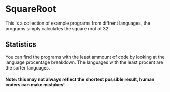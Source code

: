 # SquareRoot
This is a collection of example programs from diffrent languages, the programs simply calculates the square root of 32
## Statistics
You can find the programs with the least ammount of code by looking at the language procentage breakdown.
The languages with the least procent are the sorter languages.
#### Note: this may not always reflect the shortest possible result, human coders can make mistakes!
